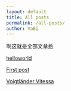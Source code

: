 ```yaml
---
layout: default
title: All posts
permalink: /all-posts/
author: VaBi
---
```

啊这就是全部文章惹

[helloworld](/posts/hw)

[First post](/posts/20231205-firstpost)

[Voigtländer Vitessa](/posts/20231206-vitessa)



